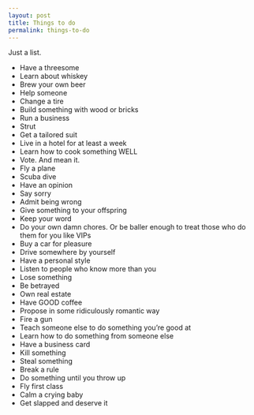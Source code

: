 ```yaml
---
layout: post
title: Things to do
permalink: things-to-do
---
```


Just a list.

- Have a threesome
- Learn about whiskey
- Brew your own beer
- Help someone
- Change a tire
- Build something with wood or bricks
- Run a business
- Strut
- Get a tailored suit
- Live in a hotel for at least a week
- Learn how to cook something WELL
- Vote. And mean it.
- Fly a plane
- Scuba dive
- Have an opinion
- Say sorry
- Admit being wrong
- Give something to your offspring
- Keep your word
- Do your own damn chores. Or be baller enough to treat those who do them for you like VIPs
- Buy a car for pleasure
- Drive somewhere by yourself
- Have a personal style
- Listen to people who know more than you
- Lose something
- Be betrayed
- Own real estate
- Have GOOD coffee
- Propose in some ridiculously romantic way
- Fire a gun
- Teach someone else to do something you’re good at
- Learn how to do something from someone else
- Have a business card
- Kill something
- Steal something
- Break a rule
- Do something until you throw up
- Fly first class
- Calm a crying baby
- Get slapped and deserve it